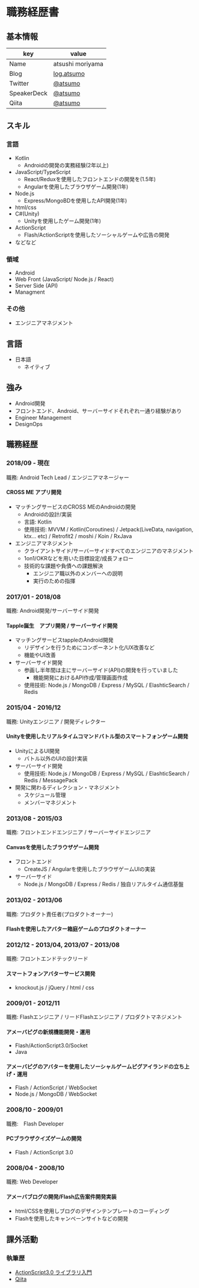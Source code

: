 # 職務経歴書

## 基本情報

|key|value|
|---|-----|
|Name|atsushi moriyama|
|Blog|[log.atsumo](http://atsumo.hatenablog.com/)|
|Twitter|[@atsumo](https://twitter.com/atsumo)|
|SpeakerDeck|[@atsumo](https://speakerdeck.com/atsumo)|
|Qiita|[@atsumo](https://qiita.com/atsumo)|

## スキル
### 言語
- Kotlin
  - Androidの開発の実務経験(2年以上)
- JavaScript/TypeScript
  - React/Reduxを使用したフロントエンドの開発を(1.5年)
  - Angularを使用したブラウザゲーム開発(1年)
- Node.js
  - Express/MongoBDを使用したAPI開発(1年)
- html/css
- C#(Unity)
  - Unityを使用したゲーム開発(1年)
- ActionScript
  - Flash/ActionScriptを使用したソーシャルゲームや広告の開発
- などなど

### 領域
- Android
- Web Front (JavaScript/ Node.js / React)
- Server Side (API)
- Managment

### その他
- エンジニアマネジメント

## 言語

- 日本語
  - ネイティブ

## 強み
- Android開発
- フロントエンド、Android、サーバーサイドそれぞれ一通り経験があり
- Engineer Management
- DesignOps


## 職務経歴

### 2018/09 - 現在 

職務: Android Tech Lead / エンジニアマネージャー

#### CROSS ME アプリ開発
- マッチングサービスのCROSS MEのAndroidの開発
  - Androidの設計/実装
  - 言語: Kotlin
  - 使用技術: MVVM / Kotlin(Coroutines) / Jetpack(LiveData, navigation, ktx... etc) / Retrofit2 / moshi / Koin / RxJava
- エンジニアマネジメント
  - クライアントサイド/サーバーサイドすべてのエンジニアのマネジメント
  - 1on1/OKRなどを用いた目標設定/成長フォロー
  - 技術的な課題や負債への課題解決
    - エンジニア職以外のメンバーへの説明
    - 実行のための指揮

### 2017/01 - 2018/08

職務: Android開発/サーバーサイド開発

#### Tapple誕生　アプリ開発 / サーバーサイド開発
- マッチングサービスtappleのAndroid開発
  - リデザインを行うためにコンポーネント化/UX改善など
  - 機能やUI改善
- サーバーサイド開発
  - 参画し半年間は主にサーバーサイド(API)の開発を行っていました
    - 機能開発におけるAPI作成/管理画面作成
  - 使用技術: Node.js / MongoDB / Express / MySQL / ElashticSearch / Redis

### 2015/04 - 2016/12

職務: Unityエンジニア / 開発ディレクター

#### Unityを使用したリアルタイムコマンドバトル型のスマートフォンゲーム開発
- UnityによるUI開発
  - バトル以外のUIの設計実装
- サーバーサイド開発
  - 使用技術: Node.js / MongoDB / Express / MySQL / ElashticSearch / Redis / MessagePack
- 開発に関わるディレクション・マネジメント
  - スケジュール管理
  - メンバーマネジメント

### 2013/08 - 2015/03

職務: フロントエンドエンジニア / サーバーサイドエンジニア

#### Canvasを使用したブラウザゲーム開発

- フロントエンド
  - CreateJS / Angularを使用したブラウザゲームUIの実装
- サーバーサイド
  - Node.js / MongoDB / Express / Redis / 独自リアルタイム通信基盤

### 2013/02 - 2013/06

職務: プロダクト責任者(プロダクトオーナー)

#### Flashを使用したアバター箱庭ゲームのプロダクトオーナー

### 2012/12 - 2013/04, 2013/07 - 2013/08

職務: フロントエンドテックリード

#### スマートフォンアバターサービス開発
- knockout.js / jQuery / html / css

### 2009/01 - 2012/11

職務: Flashエンジニア / リードFlashエンジニア / プロダクトマネジメント

#### アメーバピグの新規機能開発・運用
- Flash/ActionScript3.0/Socket
- Java

#### アメーバピグのアバターを使用したソーシャルゲームピグアイランドの立ち上げ・運用
- Flash / ActionScript / WebSocket
- Node.js / MongoDB / WebSocket

### 2008/10 - 2009/01

職務:　Flash Developer

#### PCブラウザクイズゲームの開発
- Flash / ActionScript 3.0 

### 2008/04 - 2008/10

職務: Web Developer

#### アメーバブログの開発/Flash広告案件開発実装
- html/CSSを使用しブログのデザインテンプレートのコーディング
- Flashを使用したキャンペーンサイトなどの開発

## 課外活動

### 執筆歴
* [ActionScript3.0 ライブラリ入門](https://www.amazon.co.jp/dp/B00G9QIZMY)
* [Qiita](https://qiita.com/atsumo)

